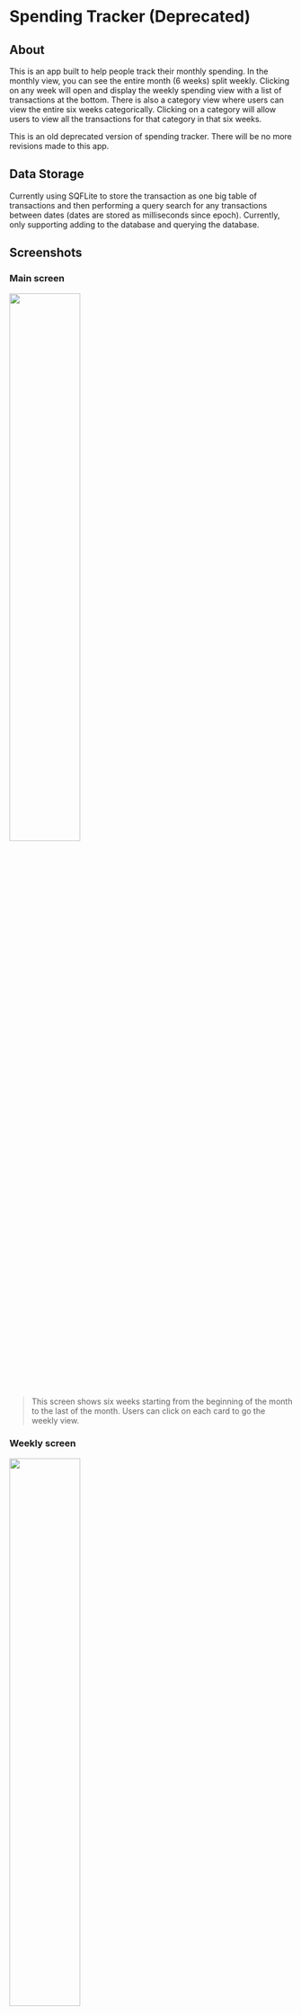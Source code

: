 # Spending Tracker (Deprecated)

## About

This is an app built to help people track their monthly spending. In the monthly view, you can see the entire month (6 weeks) split weekly. Clicking on any week will open and display the weekly spending view with a list of transactions at the bottom. There is also a category view where users can view the entire six weeks categorically. Clicking on a category will allow users to view all the transactions for that category in that six weeks.

This is an old deprecated version of spending tracker. There will be no more revisions made to this app.

## Data Storage

Currently using SQFLite to store the transaction as one big table of transactions and then performing a query search for any transactions between dates (dates are stored as milliseconds since epoch). Currently, only supporting adding to the database and querying the database.

## Screenshots

### Main screen

<img src="screenshots/1.MainScreen.jpg"  width=50% height=50% >

> This screen shows six weeks starting from the beginning of the month to the last of the month. Users can click on each card to go the weekly view.

### Weekly screen

<img src="screenshots/2.WeeklyScreen.jpg"  width=50% height=50% >

> This screen shows the seven days of the week on a bar graph with the transactions that occured on each day at the bottom the screen. Each day also shoes the amount spent that day and the daily percentage of that take (Daily Percentage = DailyTotal/WeeklyTotal).

### Category Screen

<img src="screenshots/3.AllCategoryScreen.jpg"  width=50% height=50% >

> This screen shows all eight preset categories which allows users to click to show the current category screen.

### Current Category Screen

<img src="screenshots/5.CurrentCategory.jpg"  width=50% height=50% >

> This screen shows all transactions for a particular category that has been added by the user for the selected month.

### Add Transaction

<img src="screenshots/4a.AddTransaction.jpg"  width=50% height=50% >

### Edit Transaction

<img src="screenshots/4b.EditTransaction.jpg"  width=50% height=50% >

